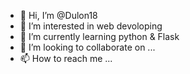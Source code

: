- 👋 Hi, I’m @Dulon18
- 👀 I’m interested in web devoloping 
- 🌱 I’m currently learning python & Flask
- 💞️ I’m looking to collaborate on ...
- 📫 How to reach me ...

<!---
Dulon18/Dulon18 is a ✨ special ✨ repository because its `README.md` (this file) appears on your GitHub profile.
You can click the Preview link to take a look at your changes.
--->
